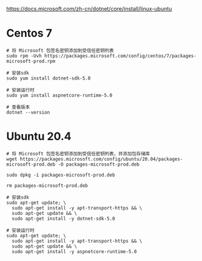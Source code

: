 https://docs.microsoft.com/zh-cn/dotnet/core/install/linux-ubuntu



# Centos 7

```shell
# 将 Microsoft 包签名密钥添加到受信任密钥列表
sudo rpm -Uvh https://packages.microsoft.com/config/centos/7/packages-microsoft-prod.rpm
```

```shell
# 安装sdk
sudo yum install dotnet-sdk-5.0
```

```shell
# 安装运行时
sudo yum install aspnetcore-runtime-5.0
```

```shell
# 查看版本
dotnet --version
```

# Ubuntu 20.4

```shell
# 将 Microsoft 包签名密钥添加到受信任密钥列表，并添加包存储库
wget https://packages.microsoft.com/config/ubuntu/20.04/packages-microsoft-prod.deb -O packages-microsoft-prod.deb

sudo dpkg -i packages-microsoft-prod.deb

rm packages-microsoft-prod.deb
```

```shell
# 安装sdk
sudo apt-get update; \
  sudo apt-get install -y apt-transport-https && \
  sudo apt-get update && \
  sudo apt-get install -y dotnet-sdk-5.0
```

```shell
# 安装运行时
sudo apt-get update; \
  sudo apt-get install -y apt-transport-https && \
  sudo apt-get update && \
  sudo apt-get install -y aspnetcore-runtime-5.0
```

